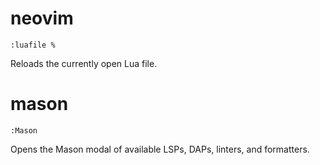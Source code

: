 # neovim

```
:luafile %
```

Reloads the currently open Lua file.

# mason

```
:Mason
```

Opens the Mason modal of available LSPs, DAPs, linters, and formatters.
